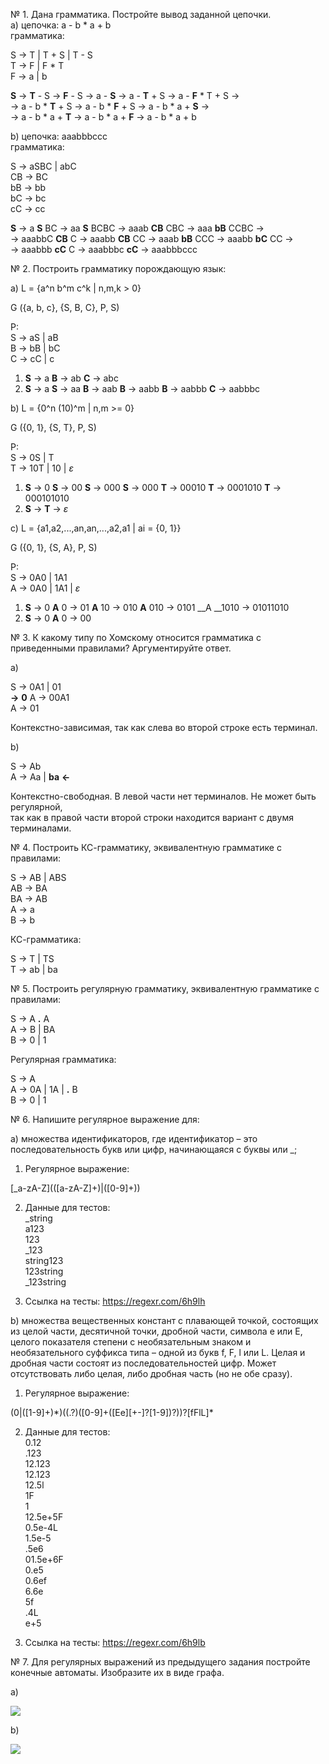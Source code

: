 № 1. Дана грамматика. Постройте вывод заданной цепочки.  
a) цепочка: a - b * a + b  
грамматика:  

S -> T | T + S | T - S  
T -> F | F * T  
F -> a | b  

__S__ -> __T__ - S -> __F__ - S -> a - __S__ -> a - __T__ + S -> a - __F__ * T + S ->  
-> a - b * __T__ + S -> a - b * __F__ + S -> a - b * a + __S__ ->   
-> a - b * a + __T__ -> a - b * a + __F__ -> a - b * a + b  

b) цепочка: aaabbbccc  
грамматика:  

S -> aSBC | abC  
CB -> BC  
bB -> bb  
bC -> bc  
cC -> cc  

__S__ -> a __S__ BC -> aa __S__ BCBC -> aaab __CB__ CBC -> aaa __bB__ CCBC ->   
-> aaabbC __CB__ C -> aaabb __CB__ CC -> aaab __bB__ CCC -> aaabb __bC__ CC ->  
-> aaabbb __cC__ C -> aaabbbc __cC__ -> aaabbbccc  

№ 2. Построить грамматику порождающую язык:  

a) L = {a^n b^m c^k | n,m,k > 0}  

G ({a, b, c}, {S, B, C}, P, S)  

P:  
S -> aS | aB  
B -> bB | bC  
C -> cC | c  

1) __S__ -> a __B__ -> ab __C__ -> abc  
2) __S__ -> a __S__ -> aa __B__ -> aab __B__ -> aabb __B__ -> aabbb __C__ -> aabbbc  

b) L = {0^n (10)^m | n,m >= 0}  

G ({0, 1}, {S, T}, P, S)  

P:  
S -> 0S | T  
T -> 10T | 10 | _ε_  

1) __S__ -> 0 __S__ -> 00 __S__ -> 000 __S__ -> 000 __T__ -> 00010 __T__ -> 0001010 __T__ -> 000101010  
2) __S__ -> __T__ -> _ε_  

c) L = {a1,a2,...,an,an,...,a2,a1 | ai = {0, 1}}  

G ({0, 1}, {S, A}, P, S)  

P:  
S -> 0A0 | 1A1  
A -> 0A0 | 1A1 | _ε_  

1) __S__ -> 0 __A__ 0 -> 01 __A__ 10 -> 010 __A__ 010 -> 0101 __A __1010 -> 01011010  
2) __S__ -> 0 __A__ 0 -> 00  

№ 3. К какому типу по Хомскому относится грамматика с приведенными правилами? Аргументируйте ответ.  

a)  

S -> 0A1 | 01  
__->__ __0__ A -> 00A1  
A -> 01  

Контекстно-зависимая, так как слева во второй строке есть терминал.  

b)  

S -> Ab  
A -> Aa | __ba__ __<-__   

Контекстно-свободная. В левой части нет терминалов. Не может быть регулярной,  
так как в правой части второй строки находится вариант с двумя терминалами.  

№ 4. Построить КС-грамматику, эквивалентную грамматике с правилами:  

S -> AB | ABS  
AB  -> BA  
BA  -> AB  
A -> a  
B -> b  

КС-грамматика:  

S -> T | TS  
T -> ab | ba  

№ 5. Построить регулярную грамматику, эквивалентную грамматике с правилами:  

S -> A __.__ A  
A -> B | BA  
B -> 0 | 1  

Регулярная грамматика:  

S -> A  
A -> 0A | 1A | __.__ B  
B -> 0 | 1  

№ 6. Напишите регулярное выражение для:

a) множества идентификаторов, где идентификатор – это последовательность букв или цифр, начинающаяся с буквы или _;  

1. Регулярное выражение:  

\[_a-zA-Z](([a-zA-Z]+)|([0-9]+))  

2. Данные для тестов:  
_string  
a123  
123  
_123  
string123  
123string  
_123string  

3. Ссылка на тесты: https://regexr.com/6h9lh  

b) множества вещественных констант с плавающей точкой, состоящих из целой части, десятичной точки, дробной части, символа е или Е, целого показателя степени с необязательным знаком и необязательного суффикса типа – одной из букв f, F, l или L. Целая и дробная части состоят из последовательностей цифр. Может отсутствовать либо целая, либо дробная часть (но не обе сразу).  

1. Регулярное выражение:  

(0|([1-9]+)*)((\.?)([0-9]+([Ee][+-]?[1-9])?))?[fFlL]\*  

2. Данные для тестов:  
0.12  
.123  
12.123   
12.123   
12.5l  
1F  
1  
12.5e+5F  
0.5e-4L  
1.5e-5  
.5e6  
01.5e+6F  
0.e5  
0.6ef  
6.6e  
5f  
.4L  
e+5   

3. Ссылка на тесты: https://regexr.com/6h9lb  

№ 7. Для регулярных выражений из предыдущего задания постройте конечные автоматы. Изобразите их в виде графа.  

a)  

![](7-a.jpg)  


b)  

![](7-b.jpg)  